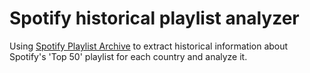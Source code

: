 # Spotify historical playlist analyzer

Using [Spotify Playlist Archive](https://spotifyplaylistarchive.com/) to extract historical information about Spotify's 'Top 50' playlist for each country and analyze it.
